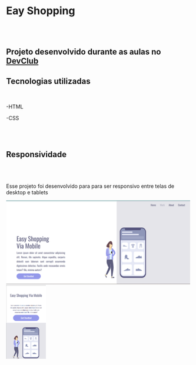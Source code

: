 <h1>Eay Shopping</h1>
<br>
<br>
<h2>Projeto desenvolvido durante as aulas no <a href="https://aulas.devclub.com.br/m/courses">DevClub</a></h2>

<h2>Tecnologias utilizadas</h2>
<br>
<p>     -HTML</p>
<p>     -CSS</p>
<br>
<br>
<h2>Responsividade</h2>
<br>
<br>
<p>     Esse projeto foi desenvolvido para para ser responsivo entre telas de desktop e tablets</p>
<img src="https://github.com/arthurfreitas15/Easy-Shopping/blob/master/img/Desktop.png" alt="Desktop" width="500px">
<img src="https://github.com/arthurfreitas15/Easy-Shopping/blob/master/img/Mobile.png" alt="Desktop" height="200px">
